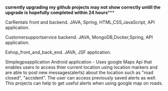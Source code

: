 **currently upgrading my github projects may not show correctly untill the upgrade is hopefully completed within 24 hours*****

CarRentals front and backend. JAVA, Spring, HTML,CSS,JavaScript, API application. 

Customersupportservice backend. JAVA, MongoDB,Docker,Spring, API application.

Eshop_front_and_back_end. JAVA, JSF application.

Simplegpsapplication Android application -
Uses google Maps Api that enables users to access thier current location using location markers and are able to post new messages(alerts) about the location such as "road closed", "accident". The user can access previously saved alerts as well. This projects can help to get useful alerts when using google map on roads.
